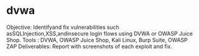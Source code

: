 # dvwa
Objective: Identifyand fix vulnerabilities such asSQLInjection,XSS,andinsecure  login flows using DVWA or OWASP Juice Shop.  Tools : DVWA, OWASP Juice Shop, Kali Linux, Burp Suite, OWASP ZAP  Deliverables: Report with screenshots of each exploit and fix.
